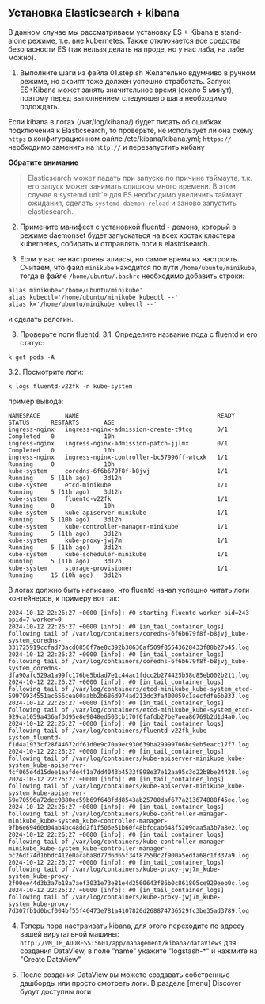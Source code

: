 ## Установка Elasticsearch + kibana

В данном случае мы рассматриваем установку ES + Kibana в stand-alone режиме, т.е. вне kubernetes. 
Также отключается все средства безопасности ES (так нельзя делать на проде, но у нас лаба, на лабе можно).

1. Выполните шаги из файла 01.step.sh
Желательно вдумчиво в ручном режиме, но скрипт тоже должен успешно отработать.
Запуск ES+Kibana может занять значительное время (около 5 минут), поэтому перед выполнением следующего шага необходимо подождать.

Если kibana в логах (/var/log/kibana/) будет писать об ошибках подключения к Elasticsearch, то проверьте, не использует ли она схему `https` в конфигурационном файле /etc/kibana/kibana.yml; `https://` необходимо заменить на `http://` и перезапустить кибану

**Обратите внимание**
> Elasticsearch может падать при запуске по причине таймаута, т.к. его запуск может занимать слишком много времени. В этом случае в systemd unit'е для ES необходимо увеличить таймаут ожидания, сделать
`systemd daemon-reload` и заново запустить elasticsearch.


2. Примените манифест с установкой fluentd - демона, который в режиме daemonset будет запускаться на всех хостах кластера
kubernetes, собирать и отправлять логи в elastcisearch.

3. Если у вас не настроены алиасы, но самое время их настроить.
Считаем, что файл `minikube` находится по пути `/home/ubuntu/minikube`, тогда в файле `/home/ubuntu/.bashrc` необходимо добавить строки:
```
alias minikube='/home/ubuntu/minikube'
alias kubectl='/home/ubuntu/minikube kubectl --'
alias k='/home/ubuntu/minikube kubectl --'
```
и сделать релогин.

3. Проверьте логи fluentd:
3.1. Определите название пода с fluentd и его статус:
```
k get pods -A
```
3.2. Посмотрите логи:
```
k logs fluentd-v22fk -n kube-system
```
пример вывода:
```
NAMESPACE       NAME                                       READY   STATUS      RESTARTS       AGE
ingress-nginx   ingress-nginx-admission-create-t9tcg       0/1     Completed   0              10h
ingress-nginx   ingress-nginx-admission-patch-jjlmx        0/1     Completed   0              10h
ingress-nginx   ingress-nginx-controller-bc57996ff-wtcxk   1/1     Running     0              10h
kube-system     coredns-6f6b679f8f-b8jvj                   1/1     Running     5 (11h ago)    3d12h
kube-system     etcd-minikube                              1/1     Running     5 (11h ago)    3d12h
kube-system     fluentd-v22fk                              1/1     Running     0              10h
kube-system     kube-apiserver-minikube                    1/1     Running     5 (10h ago)    3d12h
kube-system     kube-controller-manager-minikube           1/1     Running     5 (11h ago)    3d12h
kube-system     kube-proxy-jwj7m                           1/1     Running     5 (11h ago)    3d12h
kube-system     kube-scheduler-minikube                    1/1     Running     5 (11h ago)    3d12h
kube-system     storage-provisioner                        1/1     Running     15 (10h ago)   3d12h
```

В логах должно быть написано, что fluentd начал успешно читать логи контейнеров, к примеру вот так:
```
2024-10-12 22:26:27 +0000 [info]: #0 starting fluentd worker pid=243 ppid=7 worker=0
2024-10-12 22:26:27 +0000 [info]: #0 [in_tail_container_logs] following tail of /var/log/containers/coredns-6f6b679f8f-b8jvj_kube-system_coredns-331725919ccfad73acd0850f7ae8c392b38636af509f85543628433f88b27b45.log
2024-10-12 22:26:27 +0000 [info]: #0 [in_tail_container_logs] following tail of /var/log/containers/coredns-6f6b679f8f-b8jvj_kube-system_coredns-dfa90afc529a1a99fc176be5bdad7e1c44ac1fdcc2b274425b58d85eb002b211.log
2024-10-12 22:26:27 +0000 [info]: #0 [in_tail_container_logs] following tail of /var/log/containers/etcd-minikube_kube-system_etcd-59979934551ac656cea00aabb2b686d974ad213dc3fa400059c1aecfdfe6b833.log
2024-10-12 22:26:27 +0000 [info]: #0 [in_tail_container_logs] following tail of /var/log/containers/etcd-minikube_kube-system_etcd-929ca1059a436af3d95e8e9048ed503cb170f6fafdb27be7aea86769b2d1d4a0.log
2024-10-12 22:26:27 +0000 [info]: #0 [in_tail_container_logs] following tail of /var/log/containers/fluentd-v22fk_kube-system_fluentd-f1d4a1933cf28f44672df61d0e9c70a9ec930639ba29999706bc9eb5eacc17f7.log
2024-10-12 22:26:27 +0000 [info]: #0 [in_tail_container_logs] following tail of /var/log/containers/kube-apiserver-minikube_kube-system_kube-apiserver-4cf065e4d15dee1eafde4f1a7dd4043b4533f898e37e12aa95c3d22b8be24428.log
2024-10-12 22:26:27 +0000 [info]: #0 [in_tail_container_logs] following tail of /var/log/containers/kube-apiserver-minikube_kube-system_kube-apiserver-59e70596a72dec9880ec59b69f648fdd8543ab25700daf677a213674888f45ee.log
2024-10-12 22:26:27 +0000 [info]: #0 [in_tail_container_logs] following tail of /var/log/containers/kube-controller-manager-minikube_kube-system_kube-controller-manager-9fb6e69460d04ab4bc48dd2f1f506e51b60f48bfccab648f5209daa5a3b7a8e2.log
2024-10-12 22:26:27 +0000 [info]: #0 [in_tail_container_logs] following tail of /var/log/containers/kube-controller-manager-minikube_kube-system_kube-controller-manager-bc26df74d1bbdc412e0acaba8d77d6d65f34f87550c2f900a5edfa68c1f337a9.log
2024-10-12 22:26:27 +0000 [info]: #0 [in_tail_container_logs] following tail of /var/log/containers/kube-proxy-jwj7m_kube-system_kube-proxy-2f00ee44d3b3a7b18a7aef3031e73e81e4d2560643f86b0c861805ce929eeb0c.log
2024-10-12 22:26:27 +0000 [info]: #0 [in_tail_container_logs] following tail of /var/log/containers/kube-proxy-jwj7m_kube-system_kube-proxy-7d307fb1d0bcf004bf55f46473e781a4107820d268874736529fc3be35ad3789.log
```

4. Теперь пора настраивать kibana, для этого переходите по адресу вашей вирутальной машины: `http://VM_IP_ADDRESS:5601/app/management/kibana/dataViews` для создания DataView, в поле "name" укажите "logstash-*" и нажмите на "Create DataView"

5. После создания DataView вы можете создавать собственные дашборды или просто смотреть логи.
В разделе [menu] Discover будут доступны логи
